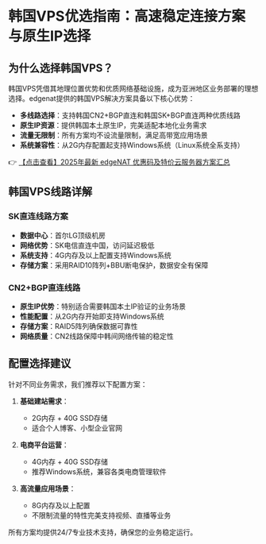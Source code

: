 # 韩国VPS优选指南：高速稳定连接方案与原生IP选择

## 为什么选择韩国VPS？

韩国VPS凭借其地理位置优势和优质网络基础设施，成为亚洲地区业务部署的理想选择。edgenat提供的韩国VPS解决方案具备以下核心优势：

- **多线路选择**：支持韩国CN2+BGP直连和韩国SK+BGP直连两种优质线路
- **原生IP资源**：提供韩国本土原生IP，完美适配本地化业务需求
- **流量无限制**：所有方案均不设流量限制，满足高带宽应用场景
- **系统兼容性**：从2G内存配置起支持Windows系统（Linux系统全系支持）

👉 [【点击查看】2025年最新 edgeNAT 优惠码及特价云服务器方案汇总](https://bit.ly/edgenat)

## 韩国VPS线路详解

### SK直连线路方案
- **数据中心**：首尔LG顶级机房
- **网络优势**：SK电信直连中国，访问延迟极低
- **系统支持**：4G内存及以上配置支持Windows系统
- **存储方案**：采用RAID10阵列+BBU断电保护，数据安全有保障

### CN2+BGP直连线路
- **原生IP优势**：特别适合需要韩国本土IP验证的业务场景
- **性能配置**：从2G内存开始即支持Windows系统
- **存储方案**：RAID5阵列确保数据可靠性
- **网络质量**：CN2线路保障中韩间网络传输的稳定性

## 配置选择建议

针对不同业务需求，我们推荐以下配置方案：

1. **基础建站需求**：
   - 2G内存 + 40G SSD存储
   - 适合个人博客、小型企业官网

2. **电商平台运营**：
   - 4G内存 + 40G SSD存储
   - 推荐Windows系统，兼容各类电商管理软件

3. **高流量应用场景**：
   - 8G内存及以上配置
   - 不限制流量的特性完美支持视频、直播等业务

所有方案均提供24/7专业技术支持，确保您的业务稳定运行。